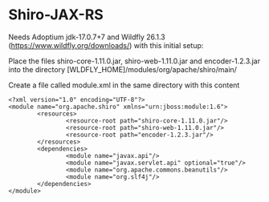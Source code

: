 # Shiro-JAX-RS

Needs Adoptium jdk-17.0.7+7 and Wildfly 26.1.3 (https://www.wildfly.org/downloads/) with this initial setup:

Place the files shiro-core-1.11.0.jar, shiro-web-1.11.0.jar and encoder-1.2.3.jar into the directory [WLDFLY_HOME]/modules/org/apache/shiro/main/

Create a file called module.xml in the same directory with this content
```
<?xml version="1.0" encoding="UTF-8"?>
<module name="org.apache.shiro" xmlns="urn:jboss:module:1.6">
        <resources>
                <resource-root path="shiro-core-1.11.0.jar"/>
                <resource-root path="shiro-web-1.11.0.jar"/>
                <resource-root path="encoder-1.2.3.jar"/>
        </resources>
        <dependencies>
                <module name="javax.api"/>
                <module name="javax.servlet.api" optional="true"/>
                <module name="org.apache.commons.beanutils"/>
                <module name="org.slf4j"/>
        </dependencies>
</module>
```
